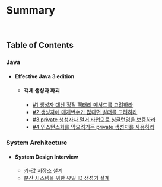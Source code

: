 # Summary

<br>

## Table of Contents

### Java

- #### Effective Java 3 edition
  - #### 객체 생성과 파괴
    - [#1 생성자 대신 정적 팩터리 메서드를 고려하라](java/effective-java-3rd/chapter2/01_static_factory_method.md)
    - [#2 생성자에 매개변수가 많다면 빌더를 고려하라](java/effective-java-3rd/chapter2/02_consider_builder_when_many_parameters_exists.md)
    - [#3 private 생성자나 열거 타입으로 싱글턴임을 보증하라](java/effective-java-3rd/chapter2/03_gurantee_singletone.md)
    - [#4 인스턴스화를 막으려거든 private 생성자를 사용하라](java/effective-java-3rd/chapter2/04_use_private_when_avoiding_instance.md)

### System Architecture

- #### System Design Interview
  - [키-값 저장소 설계](system-design/system-design-interview/00_key_value_repository_design.md)
  - [분산 시스템을 위한 유일 ID 생성기 설계](system-design/system-design-interview/01_unique_id_generator_design.md)